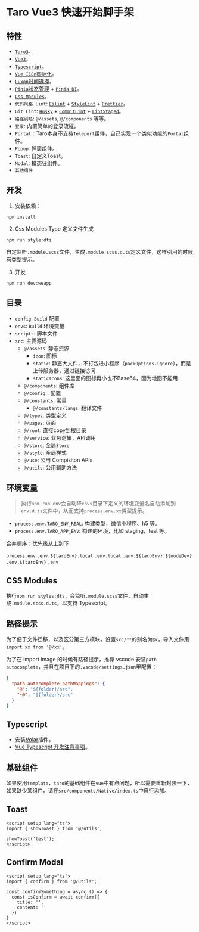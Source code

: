 # Taro Vue3 快速开始脚手架

## 特性

- [`Taro3`](https://taro-docs.jd.com/taro/docs)。
- [`Vue3`](https://vuejs.org/)。
- [`Typescript`](https://www.typescriptlang.org/)。
- [`Vue I18n`国际化](https://vue-i18n.intlify.dev/)。
- [`Luxon`时间选择](https://moment.github.io/luxon/)。
- [`Pinia`状态管理](https://pinia.vuejs.org/) + [`Pinia DI`](https://github.com/ccqgithub/pinia-di)。
- [`Css Modules`](https://github.com/css-modules/css-modules)。
- `代码风格 Lint`: [`Eslint`](https://eslint.org/) + [`StyleLint`](https://stylelint.io/) + [`Prettier`](https://prettier.io/)。
- `Git Lint`: [`Husky`](https://github.com/typicode/husky) + [`CommitLint`](https://github.com/conventional-changelog/commitlint) + [`LintStaged`](https://github.com/okonet/lint-staged)。
- `路径别名`: `@/assets`, `@/components` 等等。
- `登录`: 内置简单的登录流程。
- `Portal`：Taro本身不支持`Teleport`组件，自己实现一个类似功能的`Portal`组件。
- `Popup`: 弹窗组件。
- `Toast`: 自定义Toast。
- `Modal`: 模态狂组件。
- `其他组件`

## 开发

1. 安装依赖：

```
npm install
```

2. Css Modules Type 定义文件生成

```
npm run style:dts
```

自定监听`.module.scss`文件，生成`.module.scss.d.ts`定义文件，这样引用的时候有类型提示。

3. 开发

```
npm run dev:weapp
```

## 目录

- `config`: `Build` 配置
- `envs`: `Build` 环境变量
- `scripts`: 脚本文件
- `src`: 主要源码
  - `@/assets`: 静态资源
    - `icon`: 图标
    - `static`: 静态大文件，不打包进小程序（`packOptions.ignore`），而是上传服务器，通过链接访问
    - `staticIcons`: 这里面的图标再小也不Base64，因为地图不能用
  - `@/components`: 组件库
  - `@/config`：配置
  - `@/constants`: 常量
      - `@/constants/langs`: 翻译文件
  - `@/types`: 类型定义
  - `@/pages`: 页面
  - `@/root`: 直接copy到根目录
  - `@/service`: 业务逻辑，API调用
  - `@/store`: 全局`Store`
  - `@/style`: 全局样式
  - `@/use`: 公用 Compisiton APIs
  - `@/utils`: 公用辅助方法

## 环境变量

> 执行`npm run env`会自动降`envs`目录下定义的环境变量名自动添加到`env.d.ts`文件中，从而支持`process.env.xx`类型提示。

- `process.env.TARO_ENV_REAL`: 构建类型，微信小程序、h5 等。
- `process.env.TARO_APP_ENV`: 构建的环境，比如 staging，test 等。

合并顺序：优先级从上到下

`process.env`
`.env.${taroEnv}.local`
`.env.local`
`.env.${taroEnv}.${nodeDev}`
`.env.${taroEnv}`
`.env`

## CSS Modules

执行`npm run styles:dts`，会监听`.module.scss`文件，自动生成`.module.scss.d.ts`，以支持 Typescript。

## 路径提示

为了便于文件迁移，以及区分第三方模块，设置`src/**`的别名为`@/`，导入文件用`import xx from '@/xx'`。

为了在 import image 的时候有路径提示，推荐 vscode 安装`path-autocomplete`，并且在项目下的`.vscode/settings.json`里配置：

```json
{
  "path-autocomplete.pathMappings": {
    "@": "${folder}/src",
    "~@": "${folder}/src"
  }
}
```

## Typescript

- 安装[Volar](https://marketplace.visualstudio.com/items?itemName=Vue.volar)插件。
- [Vue Typescript 开发注意事项](https://vuejs.org/guide/typescript/overview.html#ide-support)。

## 基础组件

如果使用`template`，`taro`的基础组件在`vue`中有点问题，所以需要重新封装一下，如果缺少某组件，请在`src/components/Native/index.ts`中自行添加。

## Toast

```vue
<script setup lang="ts">
import { showToast } from '@/utils';

showToast('test');
</script>
```

## Confirm Modal

```vue
<script setup lang="ts">
import { confirm } from '@/utils';

const confirmSomething = async () => {
  const isConfirm = await confirm({
    title: '',
    content: ''
  })
}
</script>
```
